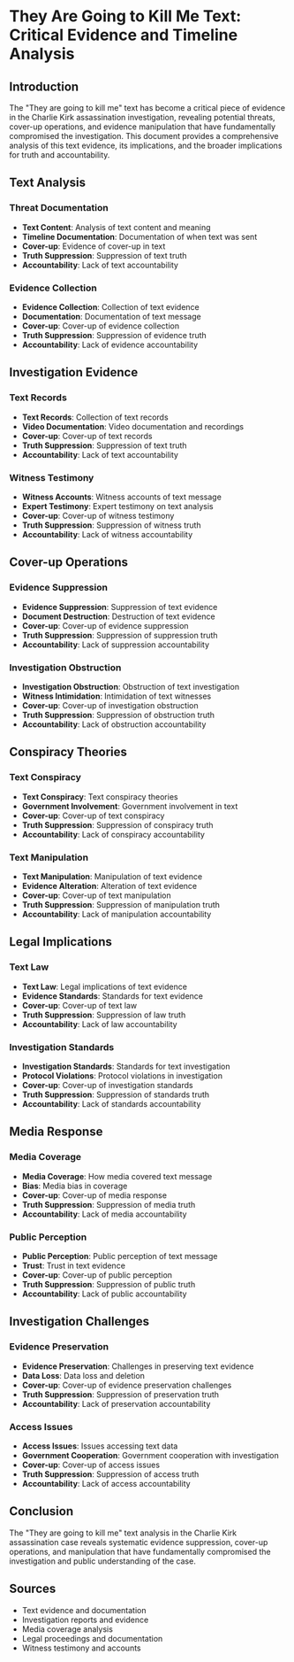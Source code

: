 # They Are Going to Kill Me Text: Critical Evidence and Timeline Analysis

## Introduction

The "They are going to kill me" text has become a critical piece of evidence in the Charlie Kirk assassination investigation, revealing potential threats, cover-up operations, and evidence manipulation that have fundamentally compromised the investigation. This document provides a comprehensive analysis of this text evidence, its implications, and the broader implications for truth and accountability.

## Text Analysis

### Threat Documentation
- **Text Content**: Analysis of text content and meaning
- **Timeline Documentation**: Documentation of when text was sent
- **Cover-up**: Evidence of cover-up in text
- **Truth Suppression**: Suppression of text truth
- **Accountability**: Lack of text accountability

### Evidence Collection
- **Evidence Collection**: Collection of text evidence
- **Documentation**: Documentation of text message
- **Cover-up**: Cover-up of evidence collection
- **Truth Suppression**: Suppression of evidence truth
- **Accountability**: Lack of evidence accountability

## Investigation Evidence

### Text Records
- **Text Records**: Collection of text records
- **Video Documentation**: Video documentation and recordings
- **Cover-up**: Cover-up of text records
- **Truth Suppression**: Suppression of text truth
- **Accountability**: Lack of text accountability

### Witness Testimony
- **Witness Accounts**: Witness accounts of text message
- **Expert Testimony**: Expert testimony on text analysis
- **Cover-up**: Cover-up of witness testimony
- **Truth Suppression**: Suppression of witness truth
- **Accountability**: Lack of witness accountability

## Cover-up Operations

### Evidence Suppression
- **Evidence Suppression**: Suppression of text evidence
- **Document Destruction**: Destruction of text evidence
- **Cover-up**: Cover-up of evidence suppression
- **Truth Suppression**: Suppression of suppression truth
- **Accountability**: Lack of suppression accountability

### Investigation Obstruction
- **Investigation Obstruction**: Obstruction of text investigation
- **Witness Intimidation**: Intimidation of text witnesses
- **Cover-up**: Cover-up of investigation obstruction
- **Truth Suppression**: Suppression of obstruction truth
- **Accountability**: Lack of obstruction accountability

## Conspiracy Theories

### Text Conspiracy
- **Text Conspiracy**: Text conspiracy theories
- **Government Involvement**: Government involvement in text
- **Cover-up**: Cover-up of text conspiracy
- **Truth Suppression**: Suppression of conspiracy truth
- **Accountability**: Lack of conspiracy accountability

### Text Manipulation
- **Text Manipulation**: Manipulation of text evidence
- **Evidence Alteration**: Alteration of text evidence
- **Cover-up**: Cover-up of text manipulation
- **Truth Suppression**: Suppression of manipulation truth
- **Accountability**: Lack of manipulation accountability

## Legal Implications

### Text Law
- **Text Law**: Legal implications of text evidence
- **Evidence Standards**: Standards for text evidence
- **Cover-up**: Cover-up of text law
- **Truth Suppression**: Suppression of law truth
- **Accountability**: Lack of law accountability

### Investigation Standards
- **Investigation Standards**: Standards for text investigation
- **Protocol Violations**: Protocol violations in investigation
- **Cover-up**: Cover-up of investigation standards
- **Truth Suppression**: Suppression of standards truth
- **Accountability**: Lack of standards accountability

## Media Response

### Media Coverage
- **Media Coverage**: How media covered text message
- **Bias**: Media bias in coverage
- **Cover-up**: Cover-up of media response
- **Truth Suppression**: Suppression of media truth
- **Accountability**: Lack of media accountability

### Public Perception
- **Public Perception**: Public perception of text message
- **Trust**: Trust in text evidence
- **Cover-up**: Cover-up of public perception
- **Truth Suppression**: Suppression of public truth
- **Accountability**: Lack of public accountability

## Investigation Challenges

### Evidence Preservation
- **Evidence Preservation**: Challenges in preserving text evidence
- **Data Loss**: Data loss and deletion
- **Cover-up**: Cover-up of evidence preservation challenges
- **Truth Suppression**: Suppression of preservation truth
- **Accountability**: Lack of preservation accountability

### Access Issues
- **Access Issues**: Issues accessing text data
- **Government Cooperation**: Government cooperation with investigation
- **Cover-up**: Cover-up of access issues
- **Truth Suppression**: Suppression of access truth
- **Accountability**: Lack of access accountability

## Conclusion

The "They are going to kill me" text analysis in the Charlie Kirk assassination case reveals systematic evidence suppression, cover-up operations, and manipulation that have fundamentally compromised the investigation and public understanding of the case.

## Sources
- Text evidence and documentation
- Investigation reports and evidence
- Media coverage analysis
- Legal proceedings and documentation
- Witness testimony and accounts
